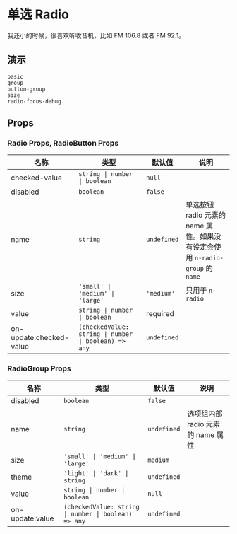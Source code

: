 # 单选 Radio
<!--single-column-->
我还小的时候，很喜欢听收音机，比如 FM 106.8 或者 FM 92.1。
## 演示
```demo
basic
group
button-group
size
radio-focus-debug
```

## Props
### Radio Props, RadioButton Props
|名称|类型|默认值|说明|
|-|-|-|-|
|checked-value|`string \| number \| boolean`|`null`||
|disabled|`boolean`|`false`||
|name|`string`|`undefined`|单选按钮 radio 元素的 name 属性。如果没有设定会使用 `n-radio-group` 的 `name`|
|size|`'small' \| 'medium' \| 'large'`|`'medium'`|只用于 `n-radio`|
|value|`string \| number \| boolean`|required||
|on-update:checked-value|`(checkedValue: string \| number \| boolean) => any`|`undefined`||

### RadioGroup Props
|名称|类型|默认值|说明|
|-|-|-|-|
|disabled|`boolean`|`false`||
|name|`string`|`undefined`|选项组内部 radio 元素的 name 属性|
|size|`'small' \| 'medium' \| 'large'`|`medium`||
|theme|`'light' \| 'dark' \| string`|`undefined`||
|value|`string \| number \| boolean`|`null`||
|on-update:value|`(checkedValue: string \| number \| boolean) => any`|`undefined`||
